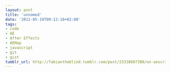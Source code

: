 ```yaml
---
layout: post
title: 'unnamed'
date: '2012-05-19T09:12:10+02:00'
tags:
- code
- AE
- After Effects
- AEMap
- javascript
- git
- gist
tumblr_url: http://fabiantheblind.tumblr.com/post/23338607380/on-aescripts-com-markus-asked-me-how-to-make-shape
---
```

